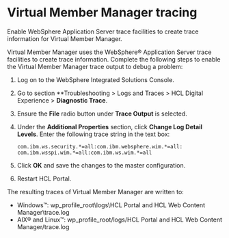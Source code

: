 # Virtual Member Manager tracing

Enable WebSphere Application Server trace facilities to create trace information for Virtual Member Manager.

Virtual Member Manager uses the WebSphere® Application Server trace facilities to create trace information. Complete the following steps to enable the Virtual Member Manager trace output to debug a problem:

1.  Log on to the WebSphere Integrated Solutions Console.

2.  Go to section **Troubleshooting > Logs and Traces > HCL Digital Experience > **Diagnostic Trace**.

3.  Ensure the **File** radio button under **Trace Output** is selected.

4.  Under the **Additional Properties** section, click **Change Log Detail Levels**. Enter the following trace string in the text box:

    ```
    com.ibm.ws.security.*=all:com.ibm.websphere.wim.*=all: 
    com.ibm.wsspi.wim.*=all:com.ibm.ws.wim.*=all 
    ```

5.  Click **OK** and save the changes to the master configuration.

6.  Restart HCL Portal.


The resulting traces of Virtual Member Manager are written to:

-   Windows™: wp_profile_root\logs\HCL Portal and HCL Web Content Manager\trace.log
-   AIX® and Linux™: wp_profile_root/logs/HCL Portal and HCL Web Content Manager/trace.log


